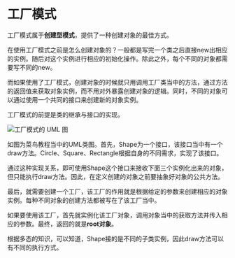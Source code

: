 # 工厂模式

工厂模式属于**创建型模式**，提供了一种创建对象的最佳方式。

在使用工厂模式之前是怎么创建对象的？一般都是写完一个类之后直接new出相应的实例。随后对这个实例进行相应的初始化操作。除此之外，每个不同的对象都需要写不同的new。

而如果使用了工厂模式，创建对象的时候就只用调用工厂类当中的方法，通过方法的返回值来获取对象实例，而不用对外暴露创建对象的逻辑。同时，不同的对象可以通过使用一个共同的接口来创建新的对象实例。

工厂模式的前提是类的继承与接口的实现。

![工厂模式的 UML 图](https://cdn.jsdelivr.net/gh/rowenci/ImagePool/img/typoraAB6B814A-0B09-4863-93D6-1E22D6B07FF8.jpg)

如图为菜鸟教程当中的UML类图。首先，Shape为一个接口，该接口当中有一个draw方法。Circle、Square、Rectangle根据自身的不同需求，实现了该接口。

通过这种实现关系，即可使用Shape这个接口来接收下面三个实例化出来的对象，但只能执行draw方法。因此，在定义创建的对象之前要抽象好对象的公共方法。

最后，就需要创建一个工厂，该工厂的作用就是根据给定的参数来创建相应的对象实例。每种不同对象的创建方法都被写在了该工厂当中。

如果要使用该工厂，首先就实例化该工厂对象，调用对象当中的获取方法并传入相应的参数。最终，返回的就是**root对象**。

根据多态的知识，可以知道，Shape接的是不同的子类实例，因此draw方法可以有不同的执行方式。